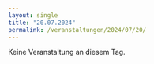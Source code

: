 ```yaml
---
layout: single
title: "20.07.2024"
permalink: /veranstaltungen/2024/07/20/
---
```


Keine Veranstaltung an diesem Tag.
